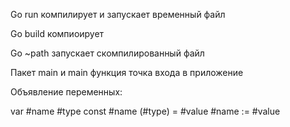 Go run компилирует и запускает временный файл

Go build компиоирует

Go ~path запускает скомпилированный файл

Пакет main и main функция точка входа в приложение 

Объявление переменных:

var #name #type
const #name (#type) = #value
#name := #value

